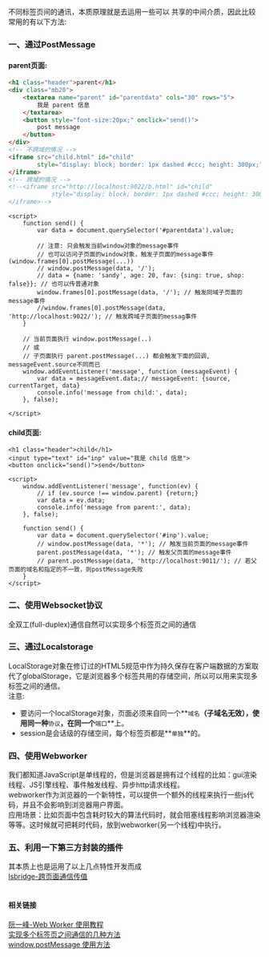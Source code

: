 不同标签页间的通讯，本质原理就是去运用一些可以 共享的中间介质，因此比较常用的有以下方法:  
### 一、通过PostMessage    
#### parent页面:
```html
<h1 class="header">parent</h1>
<div class="mb20">
    <textarea name="parent" id="parentdata" cols="30" rows="5">
        我是 parent 信息
    </textarea>
    <button style="font-size:20px;" onclick="send()">
        post message
    </button>
</div>
<!-- 不跨域的情况 -->
<iframe src="child.html" id="child" 
        style="display: block; border: 1px dashed #ccc; height: 300px;">
</iframe>
<!-- 跨域的情况 -->
<!--<iframe src="http://localhost:9022/b.html" id="child" 
            style="display: block; border: 1px dashed #ccc; height: 300px;">
</iframe>-->
```
````
<script>
    function send() {
        var data = document.querySelector('#parentdata').value;

        // 注意: 只会触发当前window对象的message事件
        // 也可以访问子页面的window对象，触发子页面的message事件 (window.frames[0].postMessage(...))
        // window.postMessage(data, '/');
        // data = {name: 'sandy', age: 20, fav: {sing: true, shop: false}}; // 也可以传普通对象
        window.frames[0].postMessage(data, '/'); // 触发同域子页面的message事件
        //window.frames[0].postMessage(data, 'http://localhost:9022/'); // 触发跨域子页面的messag事件
    }

    // 当前页面执行 window.postMessage(..)
    // 或
    // 子页面执行 parent.postMessage(...) 都会触发下面的回调, messageEvent.source不同而已
    window.addEventListener('message', function (messageEvent) {
        var data = messageEvent.data;// messageEvent: {source, currentTarget, data}
        console.info('message from child:', data);
    }, false);

</script>   
````
#### child页面:
````
<h1 class="header">child</h1>
<input type="text" id="inp" value="我是 child 信息">
<button onclick="send()">send</button>
````
````
<script>
    window.addEventListener('message', function(ev) {
        // if (ev.source !== window.parent) {return;}
        var data = ev.data;
        console.info('message from parent:', data);
    }, false);

    function send() {
        var data = document.querySelector('#inp').value;
        // window.postMessage(data, '*'); // 触发当前页面的message事件
        parent.postMessage(data, '*'); // 触发父页面的message事件
        // parent.postMessage(data, 'http://localhost:9011/'); // 若父页面的域名和指定的不一致，则postMessage失败
    }
</script>
````
### 二、使用Websocket协议  
全双工(full-duplex)通信自然可以实现多个标签页之间的通信  
### 三、通过Localstorage
LocalStorage对象在修订过的HTML5规范中作为持久保存在客户端数据的方案取代了globalStorage，它是浏览器多个标签共用的存储空间，所以可以用来实现多标签之间的通信。  
注意:  
* 要访问一个localStorage对象，页面必须来自同一个**`域名`**（子域名无效），使用同一种**`协议`**，在同一个**`端口`**上。
* session是会话级的存储空间，每个标签页都是**`单独`**的。

### 四、使用Webworker
我们都知道JavaScript是单线程的，但是浏览器是拥有过个线程的比如：gui渲染线程、JS引擎线程、事件触发线程、异步http请求线程。  
webworker作为浏览器的一个新特性，可以提供一个额外的线程来执行一些js代码，并且不会影响到浏览器用户界面。  
应用场景：比如页面中包含耗时较大的算法代码时，就会阻塞线程影响浏览器渲染等等。这时候就可把耗时代码，放到webworker(另一个线程)中执行。    
### 五、利用一下第三方封装的插件  
其本质上也是运用了以上几点特性开发而成   
<a href="https://github.com/krasimir/lsbridge" target="_blank">lsbridge-跨页面通信传值</a>  
<br/>
#### 相关链接
<a href="http://www.ruanyifeng.com/blog/2018/07/web-worker.html" target="_blank">阮一峰-Web Worker 使用教程</a>  
<a href="https://www.jianshu.com/p/31facd4934d7" target="_blank">实现多个标签页之间通信的几种方法</a>  
<a href="https://developer.mozilla.org/zh-CN/docs/Web/API/Window/postMessage" target="_blank">window.postMessage 使用方法
</a>
